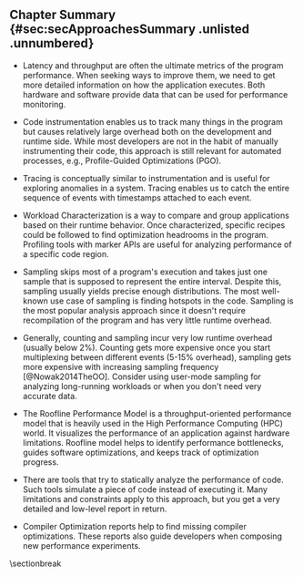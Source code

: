 

## Chapter Summary {#sec:secApproachesSummary .unlisted .unnumbered}

* Latency and throughput are often the ultimate metrics of the program performance. When seeking ways to improve them, we need to get more detailed information on how the application executes. Both hardware and software provide data that can be used for performance monitoring.

* Code instrumentation enables us to track many things in the program but causes relatively large overhead both on the development and runtime side. While most developers are not in the habit of manually instrumenting their code, this approach is still relevant for automated processes, e.g., Profile-Guided Optimizations (PGO).

* Tracing is conceptually similar to instrumentation and is useful for exploring anomalies in a system. Tracing enables us to catch the entire sequence of events with timestamps attached to each event.

* Workload Characterization is a way to compare and group applications based on their runtime behavior. Once characterized, specific recipes could be followed to find optimization headrooms in the program. Profiling tools with marker APIs are useful for analyzing performance of a specific code region.

* Sampling skips most of a program's execution and takes just one sample that is supposed to represent the entire interval. Despite this, sampling usually yields precise enough distributions. The most well-known use case of sampling is finding hotspots in the code. Sampling is the most popular analysis approach since it doesn't require recompilation of the program and has very little runtime overhead.

* Generally, counting and sampling incur very low runtime overhead (usually below 2%). Counting gets more expensive once you start multiplexing between different events (5-15% overhead), sampling gets more expensive with increasing sampling frequency [@Nowak2014TheOO]. Consider using user-mode sampling for analyzing long-running workloads or when you don't need very accurate data.

* The Roofline Performance Model is a throughput-oriented performance model that is heavily used in the High Performance Computing (HPC) world. It visualizes the performance of an application against hardware limitations. Roofline model helps to identify performance bottlenecks, guides software optimizations, and keeps track of optimization progress.

* There are tools that try to statically analyze the performance of code. Such tools simulate a piece of code instead of executing it. Many limitations and constraints apply to this approach, but you get a very detailed and low-level report in return.

* Compiler Optimization reports help to find missing compiler optimizations. These reports also guide developers when composing new performance experiments.

\sectionbreak